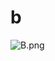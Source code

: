 # b

![B.png](https://github.com/Tan12d/Oracle-Database-Problems/assets/100254217/3d9d32c3-fab1-4f6c-b95e-642dc5ed293b)
